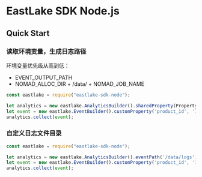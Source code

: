 # EastLake SDK Node.js

## Quick Start

### 读取环境变量，生成日志路径

环境变量优先级从高到低：

- EVENT_OUTPUT_PATH
- NOMAD_ALLOC_DIR + /data/ + NOMAD_JOB_NAME

```js
const eastlake = require("eastlake-sdk-node");

let analytics = new eastlake.AnalyticsBuilder().sharedProperty(Property.EVENT_NAME, 'login').build();
let event = new eastlake.EventBuilder().customProperty('product_id', '1001').accountId('123456789').build();
analytics.collect(event);
```

### 自定义日志文件目录

```js
const eastlake = require("eastlake-sdk-node");

let analytics = new eastlake.AnalyticsBuilder().eventPath('/data/logs').sharedProperty(Property.EVENT_NAME, 'login').build();
let event = new eastlake.EventBuilder().customProperty('product_id', '1001').accountId('123456789').build();
analytics.collect(event);
```
